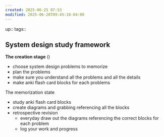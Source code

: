 ```yaml
---
created: 2025-06-25 07:53
modified: 2025-06-28T09:45:10-04:00
---
```

up::
tags::
## System design study framework


**The creation stage** ()
- choose system design problems to memorize
- plan the problems
- make sure you understand all the problems and all the details
- make anki flash card blocks for each problems

The memorization state
- study anki flash card blocks
- create diagrams and grabbing referencing all the blocks
- retrospective revision
	- everyday draw out the diagrams referencing the correct blocks for each problem
	- log your work and progress